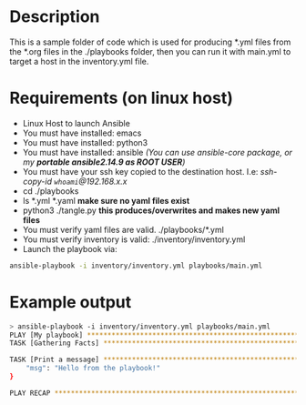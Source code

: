 # Description
This is a sample folder of code which is used for producing *.yml files from the *.org files in the ./playbooks folder, then you can run it with main.yml to target a host in the inventory.yml file.

# Requirements (on linux host)
* Linux Host to launch Ansible 
* You must have installed: emacs
* You must have installed: python3
* You must have installed: ansible  _(You can use ansible-core package, or my **portable ansible2.14.9 as ROOT USER**)_
* You must have your ssh key copied to the destination host. I.e: _ssh-copy-id `whoami`@192.168.x.x_
* cd ./playbooks
* ls *.yml *.yaml **make sure no yaml files exist**
* python3 ./tangle.py **this produces/overwrites and makes new yaml files**
* You must verify yaml files are valid. ./playbooks/*.yml
* You must verify inventory is valid: ./inventory/inventory.yml
* Launch the playbook via:
```bash
ansible-playbook -i inventory/inventory.yml playbooks/main.yml
```

# Example output
```bash
> ansible-playbook -i inventory/inventory.yml playbooks/main.yml
PLAY [My playbook] ************************************************************************************************************************************************************************************************************************************************
TASK [Gathering Facts] ********************************************************************************************************************************************************************************************************************************************ok: [192.168.0.99]

TASK [Print a message] ********************************************************************************************************************************************************************************************************************************************ok: [192.168.0.99] => {
    "msg": "Hello from the playbook!"
}

PLAY RECAP ********************************************************************************************************************************************************************************************************************************************************192.168.0.287               : ok=2    changed=0    unreachable=0    failed=0    skipped=0    rescued=0    ignored=0

```